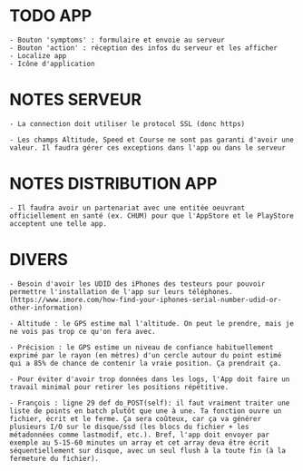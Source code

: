TODO APP
========

    - Bouton 'symptoms' : formulaire et envoie au serveur
    - Bouton 'action' : réception des infos du serveur et les afficher
    - Localize app
    - Icône d'application


NOTES SERVEUR
=============

    - La connection doit utiliser le protocol SSL (donc https)

    - Les champs Altitude, Speed et Course ne sont pas garanti d'avoir une valeur. Il faudra gérer ces exceptions dans l'app ou dans le serveur 


NOTES DISTRIBUTION APP
======================

    - Il faudra avoir un partenariat avec une entitée oeuvrant officiellement en santé (ex. CHUM) pour que l'AppStore et le PlayStore acceptent une telle app. 


DIVERS
======

    - Besoin d'avoir les UDID des iPhones des testeurs pour pouvoir permettre l'installation de l'app sur leurs téléphones. (https://www.imore.com/how-find-your-iphones-serial-number-udid-or-other-information) 

    - Altitude : le GPS estime mal l'altitude. On peut le prendre, mais je ne vois pas trop ce qu'on fera avec.
 
    - Précision : le GPS estime un niveau de confiance habituellement exprimé par le rayon (en mètres) d'un cercle autour du point estimé qui a 85% de chance de contenir la vraie position. Ça prendrait ça.
 
    - Pour éviter d'avoir trop données dans les logs, l'App doit faire un travail minimal pour retirer les positions répétitive.
 
    - François : ligne 29 def do_POST(self): il faut vraiment traiter une liste de points en batch plutôt que une à une. Ta fonction ouvre un fichier, écrit et le ferme. Ça sera coûteux, car ça va générer plusieurs I/O sur le disque/ssd (les blocs du fichier + les métadonnées comme lastmodif, etc.). Bref, l'app doit envoyer par exemple au 5-15-60 minutes un array et cet array deva être écrit séquentiellement sur disque, avec un seul flush à la toute fin (à la fermeture du fichier).
